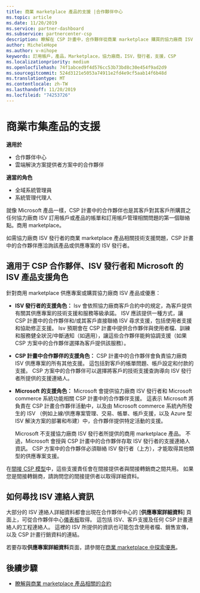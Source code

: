 ```yaml
---
title: 商業 marketplace 產品的支援 |合作夥伴中心
ms.topic: article
ms.date: 11/20/2019
ms.service: partner-dashboard
ms.subservice: partnercenter-csp
description: 瞭解在 CSP 計畫中，合作夥伴從商業 marketplace 購買的協力廠商 ISV 產品或訂閱如何運作。
author: MicheleHope
ms.author: v-mihope
keywords: 訂用帳戶，產品，Marketplace，協力廠商，ISV，發行者，支援，CSP
ms.localizationpriority: medium
ms.openlocfilehash: 74f1abced9f4d576cc53b73bd8c30e454f9ad2d9
ms.sourcegitcommit: 524d3121e5053a74911e2fd4e9cf5aab14f6b48d
ms.translationtype: MT
ms.contentlocale: zh-TW
ms.lasthandoff: 11/20/2019
ms.locfileid: "74253726"
---
```

# <a name="support-for-commercial-marketplace-products"></a>商業市集產品的支援

**適用於**

- 合作夥伴中心
- 雲端解決方案提供者方案中的合作夥伴

**適當的角色**

- 全域系統管理員
- 系統管理代理人

就像 Microsoft 產品一樣，CSP 計畫中的合作夥伴也是其客戶對其客戶所購買之任何協力廠商 ISV 訂用帳戶或產品的帳單和訂用帳戶管理相關問題的第一個聯絡點。商用 marketplace。

如需協力廠商 ISV 發行者的商業 marketplace 產品相關技術支援問題，CSP 計畫中的合作夥伴應洽詢該產品或供應專案的 ISV 發行者。

## <a name="support-roles-of-isv-products-for-csp-partners-isv-publishers-and-microsoft"></a>適用于 CSP 合作夥伴、ISV 發行者和 Microsoft 的 ISV 產品支援角色

針對商用 marketplace 供應專案或購買協力廠商 ISV 產品或優惠：

- **ISV 發行者的支援角色：** Isv 會依照協力廠商客戶合約中的規定，為客戶提供有關其供應專案的技術支援和服務等級承諾。 ISV 應該提供一種方式，讓 CSP 計畫中的合作夥伴和/或其客戶直接聯絡 ISV 尋求支援，包括使用者支援和協助修正支援。 Isv 預期會在 CSP 計畫中提供合作夥伴與使用者檔、訓練和服務健全狀況/中斷通知（如適用），讓這些合作夥伴能夠協調支援（如果 CSP 方案中的合作夥伴選擇為客戶提供該服務）。

- **CSP 計畫中合作夥伴的支援角色：** CSP 計畫中的合作夥伴會負責協力廠商 ISV 供應專案的所有其他支援。 這包括對客戶的帳單問題、帳戶設定和付款的支援。 CSP 方案中的合作夥伴可以選擇將客戶的技術支援查詢導向 ISV 發行者所提供的支援連絡人。

- **Microsoft 的支援角色：** Microsoft 會提供協力廠商 ISV 發行者和 Microsoft commerce 系統功能相關 CSP 計畫中的合作夥伴支援。 這表示 Microsoft 將負責在 CSP 計畫合作夥伴活動中，以及由 Microsoft commerce 系統內所發生的 ISV （例如上線/供應專案管理、交易、帳單、帳戶支援，以及 Azure 型 ISV 解決方案的部署和布建）中，合作夥伴提供特定活動的支援。

    Microsoft 不支援協力廠商 ISV 發行者所提供的商用 marketplace 產品。 不過，Microsoft 會授與 CSP 計畫中的合作夥伴存取 ISV 發行者的支援連絡人資訊。 CSP 方案中的合作夥伴必須聯絡 ISV 發行者（上方），才能取得其他類型的供應專案支援。

在[間接 CSP 模型](csp-overview.md#indirect-model)中，這些支援責任會在間接提供者與間接轉銷商之間共用。 如果您是間接轉銷商，請詢問您的間接提供者以取得詳細資料。

## <a name="how-to-find-isv-contact-information"></a>如何尋找 ISV 連絡人資訊

大部分的 ISV 連絡人詳細資料都會出現在合作夥伴中心的 [**供應專案詳細資料**] 頁面上，可從合作夥伴中心[儀表板](https://partner.microsoft.com/dashboard)取得。 這包括 ISV、客戶支援及任何 CSP 計畫連絡人的工程連絡人。 這裡的 ISV 所提供的資訊也可能包含使用者檔、銷售宣傳，以及 CSP 計畫行銷資料的連結。

若要存取**供應專案詳細資料**頁面，請參閱在[商業 marketplace 中探索優惠](csp-commercial-marketplace-discover.md#view-marketplace-offers-in-partner-center)。

## <a name="next-steps"></a>後續步驟

- [瞭解與商業 marketplace 產品相關的合約](csp-commercial-marketplace-contracting.md)
